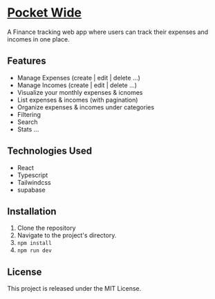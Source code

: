 # [Pocket Wide](https://pocket-wide.netlify.app/)

A Finance tracking web app where users can track their expenses and incomes in one place.

## Features

- Manage Expenses (create | edit | delete ...)
- Manage Incomes (create | edit | delete ...)
- Visualize your monthly expenses & icnomes
- List expenses & incomes (with pagination)
- Organize expenses & incomes under categories
- Filtering
- Search
- Stats
  ...

## Technologies Used

- React
- Typescript
- Tailwindcss
- supabase

## Installation

1. Clone the repository
2. Navigate to the project's directory.
3. `npm install`
4. `npm run dev`

## License

This project is released under the MIT License.
